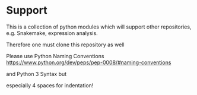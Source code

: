 # Support
This is a collection of python modules which will support other repositories, e.g. Snakemake, expression analysis.

Therefore one must clone this repository as well

Please use Python Naming Conventions
https://www.python.org/dev/peps/pep-0008/#naming-conventions

and Python 3 Syntax but

especially 4 spaces for indentation!
